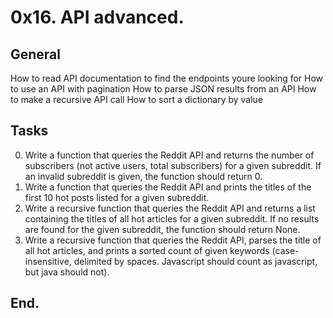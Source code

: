 # 0x16. API advanced.
## General
How to read API documentation to find the endpoints youre looking for
How to use an API with pagination
How to parse JSON results from an API
How to make a recursive API call
How to sort a dictionary by value
## Tasks
0. Write a function that queries the Reddit API and returns the number of subscribers (not active users, total subscribers) for a given subreddit. If an invalid subreddit is given, the function should return 0.
1. Write a function that queries the Reddit API and prints the titles of the first 10 hot posts listed for a given subreddit.
2. Write a recursive function that queries the Reddit API and returns a list containing the titles of all hot articles for a given subreddit. If no results are found for the given subreddit, the function should return None.
3. Write a recursive function that queries the Reddit API, parses the title of all hot articles, and prints a sorted count of given keywords (case-insensitive, delimited by spaces. Javascript should count as javascript, but java should not).
## End.
